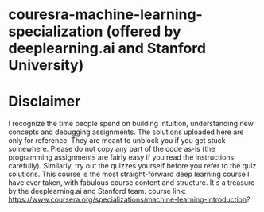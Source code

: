 # couresra-machine-learning-specialization (offered by deeplearning.ai and Stanford University)

# Disclaimer
I recognize the time people spend on building intuition, understanding new concepts and debugging assignments. The solutions uploaded here are only for reference. They are meant to unblock you if you get stuck somewhere. Please do not copy any part of the code as-is (the programming assignments are fairly easy if you read the instructions carefully). Similarly, try out the quizzes yourself before you refer to the quiz solutions. This course is the most straight-forward deep learning course I have ever taken, with fabulous course content and structure. It's a treasure by the deeplearning.ai and Stanford team.
course link: https://www.coursera.org/specializations/machine-learning-introduction?

